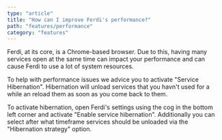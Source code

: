 ```yaml
---
type: "article"
title: "How can I improve Ferdi's performance?"
path: "features/performance"
category: "features"
---
```

Ferdi, at its core, is a Chrome-based browser. Due to this, having many services open at the same time can impact your performance and can cause Ferdi to use a lot of system resources.

To help with performance issues we advice you to activate "Service Hibernation". Hibernation will unload services that you havn't used for a while an reload them as soon as you come back to them.

To activate hibernation, open Ferdi's settings using the cog in the bottom left corner and activate "Enable service hibernation". Additionally you can select after what timeframe services should be unloaded via the "Hibernation strategy" option.
